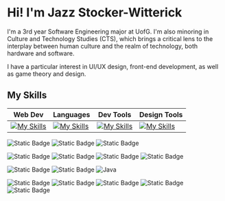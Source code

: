# Hi! I'm Jazz Stocker-Witterick

I'm a 3rd year Software Engineering major at UofG. I'm also minoring in Culture and Technology Studies (CTS), which brings a critical lens to the interplay between human culture and the realm of technology, both hardware and software.

I have a particular interest in UI/UX design, front-end development, as well as game theory and design.



## My Skills

| Web Dev | Languages | Dev Tools | Design Tools |
| ------- | --------- | --------- | ------------ |
| [![My Skills](https://skillicons.dev/icons?i=html,css,tailwind,firebase)](https://skillicons.dev) | [![My Skills](https://skillicons.dev/icons?i=js,c,java,python)](https://skillicons.dev) | [![My Skills](https://skillicons.dev/icons?i=nodejs,docker,electron,vscode,git,github)](https://skillicons.dev) | [![My Skills](https://skillicons.dev/icons?i=figma,blender)](https://skillicons.dev)


![Static Badge](https://img.shields.io/badge/HTML5-white?style=for-the-badge&logo=html5&logoColor=%23E34F26&labelColor=%23333&color=%23333)
![Static Badge](https://img.shields.io/badge/CSS-white?style=for-the-badge&logo=css&logoColor=%23663399&labelColor=%23333&color=%23333)
![Static Badge](https://img.shields.io/badge/JavaScript-white?style=for-the-badge&logo=javascript&logoColor=%23F7DF1E&labelColor=%23333&color=%23333)

![Static Badge](https://img.shields.io/badge/Tailwind-white?style=for-the-badge&logo=tailwindcss&logoColor=%2306B6D4&labelColor=%23333&color=%23333)
![Static Badge](https://img.shields.io/badge/Electron-white?style=for-the-badge&logo=electron&logoColor=%2347848F&labelColor=%23333&color=%23333)
![Static Badge](https://img.shields.io/badge/NodeJS-white?style=for-the-badge&logo=nodedotjs&logoColor=%235FA04E&labelColor=%23333&color=%23333)
![Static Badge](https://img.shields.io/badge/NPM-white?style=for-the-badge&logo=npm&logoColor=%23CB3837&labelColor=%23333&color=%23333)

![Static Badge](https://img.shields.io/badge/C-white?style=for-the-badge&logo=c&logoColor=%23A8B9CC&labelColor=%23333&color=%23333)
![Static Badge](https://img.shields.io/badge/Python-white?style=for-the-badge&logo=python&logoColor=%233776AB&labelColor=%23333&color=%23333)
![Java](https://img.shields.io/badge/java-white?style=for-the-badge&logo=openjdk&logoColor=23F05032&labelColor=%23333&color=%23333)

![Static Badge](https://img.shields.io/badge/Git-white?style=for-the-badge&logo=git&logoColor=%23F05032&labelColor=%23333&color=%23333)
![Static Badge](https://img.shields.io/badge/Github-white?style=for-the-badge&logo=github&logoColor=%23181717&labelColor=%23333&color=%23333)
![Static Badge](https://img.shields.io/badge/Docker-white?style=for-the-badge&logo=docker&logoColor=%232496ED&labelColor=%23333&color=%23333)
![Static Badge](https://img.shields.io/badge/Figma-white?style=for-the-badge&logo=figma&logoColor=%23F24E1E&labelColor=%23333&color=%23333)
![Static Badge](https://img.shields.io/badge/Trello-white?style=for-the-badge&logo=trello&logoColor=%230052CC&labelColor=%23333&color=%23333)









<!--
**Jazzsw/Jazzsw** is a ✨ _special_ ✨ repository because its `README.md` (this file) appears on your GitHub profile.

Here are some ideas to get you started:

- 🔭 I’m currently working on ...
- 🌱 I’m currently learning ...
- 👯 I’m looking to collaborate on ...
- 🤔 I’m looking for help with ...
- 💬 Ask me about ...
- 📫 How to reach me: ...
- 😄 Pronouns: ...
- ⚡ Fun fact: ...
-->
